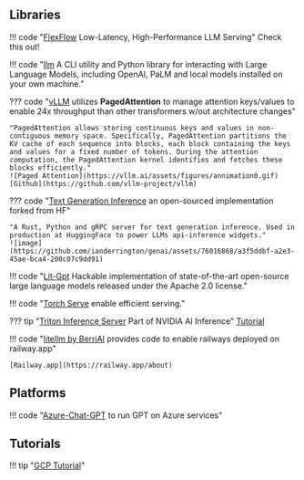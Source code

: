 ## Libraries

!!! code "[FlexFlow](https://github.com/flexflow/FlexFlow) Low-Latency, High-Performance LLM Serving"
    Check this out!   

!!! code "[llm](https://github.com/simonw/llm) A CLI utility and Python library for interacting with Large Language Models, including OpenAI, PaLM and local models installed on your own machine."


??? code "[vLLM](https://vllm.ai/) utilizes **PagedAttention** to manage attention keys/values to enable 24x throughput than other transformers w/out architecture changes"

    "PagedAttention allows storing continuous keys and values in non-contiguous memory space. Specifically, PagedAttention partitions the KV cache of each sequence into blocks, each block containing the keys and values for a fixed number of tokens. During the attention computation, the PagedAttention kernel identifies and fetches these blocks efficiently."
    ![Paged Attention](https://vllm.ai/assets/figures/annimation0.gif)
    [Github](https://github.com/vllm-project/vllm)

??? code "[Text Generation Inference](https://github.com/Preemo-Inc/text-generation-inference) an open-sourced implementation forked from HF"

    "A Rust, Python and gRPC server for text generation inference. Used in production at HuggingFace to power LLMs api-inference widgets."    
    ![image](https://github.com/ianderrington/genai/assets/76016868/a3f5ddbf-a2e3-45ae-bca4-200c07c9dd91)

!!! code "[Lit-Gpt](https://github.com/Lightning-AI/lit-gpt#setup) Hackable implementation of state-of-the-art open-source large language models released under the Apache 2.0 license."

!!! code "[Torch Serve](https://pytorch.org/serve/large_model_inference.html) enable efficient serving."

??? tip "[Triton Inference Server](https://github.com/triton-inference-server/server) Part of NVIDIA AI Inference" 
    [Tutorial](https://github.com/triton-inference-server/server)

!!! code "[litellm by BerriAI](https://github.com/BerriAI/litellm/blob/main/cookbook/proxy-server/readme.md) provides code to enable railways deployed on railway.app"
    
    [Railway.app](https://railway.app/about)

## Platforms 

!!! code "[Azure-Chat-GPT](https://github.com/davidxw/azurechatgpt) to run GPT on Azure services"

## Tutorials
!!! tip "[GCP Tutorial](https://towardsdatascience.com/how-to-deploy-large-size-deep-learning-models-into-production-66b851d17f33)"
